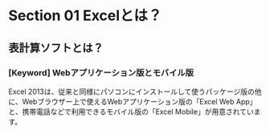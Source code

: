 # Section 01 Excelとは？

## 表計算ソフトとは？

### [Keyword] Webアプリケーション版とモバイル版

Excel 2013は、従来と同様にパソコンにインストールして使うパッケージ版の他に、Webブラウザー上で使えるWebアプリケーション版の「Excel Web App」と、携帯電話などで利用できるモバイル版の「Excel Mobile」が用意されています。
